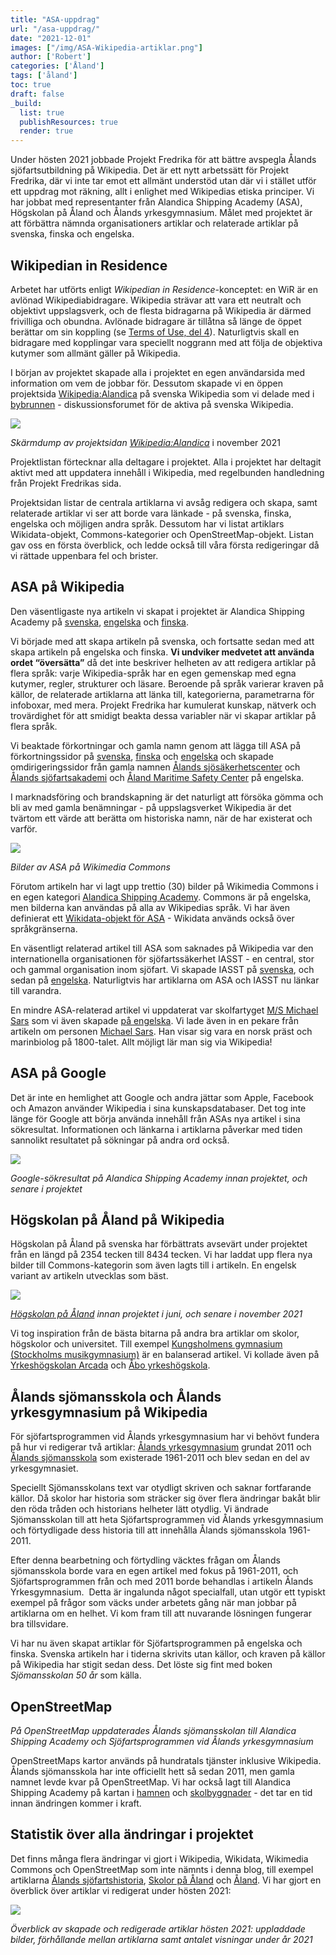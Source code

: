 ```yaml
---
title: "ASA-uppdrag"
url: "/asa-uppdrag/"
date: "2021-12-01"
images: ["/img/ASA-Wikipedia-artiklar.png"]
author: ['Robert']
categories: ['Åland']
tags: ['åland']
toc: true
draft: false
_build:
  list: true
  publishResources: true
  render: true
---
```


Under hösten 2021 jobbade Projekt Fredrika för att bättre avspegla Ålands sjöfartsutbildning på Wikipedia. Det är ett nytt arbetssätt för Projekt Fredrika, där vi inte tar emot ett allmänt understöd utan där vi i stället utför ett uppdrag mot räkning, allt i enlighet med Wikipedias etiska principer. Vi har jobbat med representanter från Alandica Shipping Academy (ASA), Högskolan på Åland och Ålands yrkesgymnasium. Målet med projektet är att förbättra nämnda organisationers artiklar och relaterade artiklar på svenska, finska och engelska. 

Wikipedian in Residence
-----------------------

Arbetet har utförts enligt _Wikipedian in Residence_\-konceptet: en WiR är en avlönad Wikipediabidragare. Wikipedia strävar att vara ett neutralt och objektivt uppslagsverk, och de flesta bidragarna på Wikipedia är därmed frivilliga och obundna. Avlönade bidragare är tillåtna så länge de öppet berättar om sin koppling (se [Terms of Use, del 4](https://foundation.wikimedia.org/wiki/Terms_of_Use/en#4._Refraining_from_Certain_Activities)). Naturligtvis skall en bidragare med kopplingar vara speciellt noggrann med att följa de objektiva kutymer som allmänt gäller på Wikipedia. 

I början av projektet skapade alla i projektet en egen användarsida med information om vem de jobbar för. Dessutom skapade vi en öppen projektsida [Wikipedia:Alandica](https://sv.wikipedia.org/wiki/Wikipedia:Alandica) på svenska Wikipedia som vi delade med i [bybrunnen](https://sv.wikipedia.org/wiki/Wikipedia:Bybrunnen) - diskussionsforumet för de aktiva på svenska Wikipedia. 

![](/2021/11/wikipedia-alandica-projektsida-1024x590.png)

_Skärmdump av projektsidan_ [_Wikipedia:Alandica_](https://sv.wikipedia.org/wiki/Wikipedia:Alandica) i november 2021

Projektlistan förtecknar alla deltagare i projektet. Alla i projektet har deltagit aktivt med att uppdatera innehåll i Wikipedia, med regelbunden handledning från Projekt Fredrikas sida.

Projektsidan listar de centrala artiklarna vi avsåg redigera och skapa, samt relaterade artiklar vi ser att borde vara länkade - på svenska, finska, engelska och möjligen andra språk. Dessutom har vi listat artiklars Wikidata-objekt, Commons-kategorier och OpenStreetMap-objekt. Listan gav oss en första överblick, och ledde också till våra första redigeringar då vi rättade uppenbara fel och brister. 

ASA på Wikipedia
----------------

Den väsentligaste nya artikeln vi skapat i projektet är Alandica Shipping Academy på [svenska](https://sv.wikipedia.org/wiki/Alandica_Shipping_Academy), [engelska](https://en.wikipedia.org/wiki/Alandica_Shipping_Academy) och [finska](https://fi.wikipedia.org/wiki/Alandica_Shipping_Academy). 

Vi började med att skapa artikeln på svenska, och fortsatte sedan med att skapa artikeln på engelska och finska. **Vi undviker medvetet att använda ordet “översätta”** då det inte beskriver helheten av att redigera artiklar på flera språk: varje Wikipedia-språk har en egen gemenskap med egna kutymer, regler, strukturer och läsare. Beroende på språk varierar kraven på källor, de relaterade artiklarna att länka till, kategorierna, parametrarna för infoboxar, med mera. Projekt Fredrika har kumulerat kunskap, nätverk och trovärdighet för att smidigt beakta dessa variabler när vi skapar artiklar på flera språk. 

Vi beaktade förkortningar och gamla namn genom att lägga till ASA på förkortningssidor på [svenska](https://sv.wikipedia.org/wiki/ASA), [finska](https://fi.wikipedia.org/wiki/ASA) och [engelska](https://en.wikipedia.org/wiki/ASA) och skapade omdirigeringssidor från gamla namnen [Ålands sjösäkerhetscenter](https://sv.wikipedia.org/wiki/%C3%85lands_sj%C3%B6s%C3%A4kerhetscenter) och [Ålands sjöfartsakademi](https://sv.wikipedia.org/wiki/%C3%85lands_sj%C3%B6fartsakademi) och [Åland Maritime Safety Center](https://en.wikipedia.org/wiki/%C3%85land_Maritime_Safety_Center) på engelska.

I marknadsföring och brandskapning är det naturligt att försöka gömma och bli av med gamla benämningar - på uppslagsverket Wikipedia är det tvärtom ett värde att berätta om historiska namn, när de har existerat och varför. 

![](/2021/11/image-1024x772.png)

_Bilder av ASA på Wikimedia Commons_

Förutom artikeln har vi lagt upp trettio (30) bilder på Wikimedia Commons i en egen kategori [Alandica Shipping Academy](https://commons.wikimedia.org/wiki/Category:Alandica_Shipping_Academy). Commons är på engelska, men bilderna kan användas på alla av Wikipedias språk. Vi har även definierat ett [Wikidata-objekt för ASA](https://www.wikidata.org/wiki/Q108798566) - Wikidata används också över språkgränserna.

En väsentligt relaterad artikel till ASA som saknades på Wikipedia var den internationella organisationen för sjöfartssäkerhet IASST - en central, stor och gammal organisation inom sjöfart. Vi skapade IASST på [svenska](https://sv.wikipedia.org/wiki/IASST), och sedan på [engelska](https://en.wikipedia.org/wiki/IASST). Naturligtvis har artiklarna om ASA och IASST nu länkar till varandra. 

En mindre ASA-relaterad artikel vi uppdaterat var skolfartyget [M/S Michael Sars](https://sv.wikipedia.org/wiki/M/S_Michael_Sars) som vi även skapade [på engelska](https://en.wikipedia.org/wiki/MS_Michael_Sars). Vi lade även in en pekare från artikeln om personen [Michael Sars](https://sv.wikipedia.org/wiki/Michael_Sars). Han visar sig vara en norsk präst och marinbiolog på 1800-talet. Allt möjligt lär man sig via Wikipedia!

ASA på Google
-------------

Det är inte en hemlighet att Google och andra jättar som Apple, Facebook och Amazon använder Wikipedia i sina kunskapsdatabaser. Det tog inte länge för Google att börja använda innehåll från ASAs nya artikel i sina sökresultat. Informationen och länkarna i artiklarna påverkar med tiden sannolikt resultatet på sökningar på andra ord också. 

![](https://lh3.googleusercontent.com/K3XBrRU8ItW9oDvkJetfwJAj0Nydwjii_WF7Uae00ByYMzrlHMvtfsdCwVWmkTPJbijDCGUWrFch5g4k3bQxLkfPe0DE5IwxJIr6ART83eecbwQDYzYYKwo8huMs0Wl5bsB5hr4A)

_Google-sökresultat på Alandica Shipping Academy innan projektet, och senare i projektet_

Högskolan på Åland på Wikipedia
-------------------------------

Högskolan på Åland på svenska har förbättrats avsevärt under projektet från en längd på 2354 tecken till 8434 tecken. Vi har laddat upp flera nya bilder till Commons-kategorin som även lagts till i artikeln. En engelsk variant av artikeln utvecklas som bäst. 

![](https://lh4.googleusercontent.com/d7FS0yIPL7vz7Afb-uex-eX_weKLq_vARIn8CXtPqvO84MQxvfDGb3EpBCrMKQ3NO1n68_lo4oJFcXk32iqfvue1MlB1A0jUlmdnoV6DtZtUCLQrM7G8-UBDGIkbb1cm-0h5FFuK)

_[Högskolan på Åland](https://sv.wikipedia.org/wiki/H%C3%B6gskolan_p%C3%A5_%C3%85land) innan projektet i juni, och senare i november 2021_

Vi tog inspiration från de bästa bitarna på andra bra artiklar om skolor, högskolor och universitet. Till exempel [Kungsholmens gymnasium (Stockholms musikgymnasium)](https://sv.wikipedia.org/wiki/Kungsholmens_gymnasium/Stockholms_musikgymnasium) är en balanserad artikel. Vi kollade även på [Yrkeshögskolan Arcada](https://sv.wikipedia.org/wiki/Yrkesh%C3%B6gskolan_Arcada) och [Åbo yrkeshögskola](https://sv.wikipedia.org/wiki/%C3%85bo_yrkesh%C3%B6gskola).

Ålands sjömansskola och Ålands yrkesgymnasium på Wikipedia
----------------------------------------------------------

För sjöfartsprogrammen vid Ålands yrkesgymnasium har vi behövt fundera på hur vi redigerar två artiklar: [Ålands yrkesgymnasium](https://sv.wikipedia.org/wiki/%C3%85lands_yrkesgymnasium) grundat 2011 och [Ålands sjömansskola](https://sv.wikipedia.org/wiki/%C3%85lands_sj%C3%B6mansskola) som existerade 1961-2011 och blev sedan en del av yrkesgymnasiet. 

Speciellt Sjömansskolans text var otydligt skriven och saknar fortfarande källor. Då skolor har historia som sträcker sig över flera ändringar bakåt blir den röda tråden och historians helheter lätt otydlig. Vi ändrade Sjömansskolan till att heta Sjöfartsprogrammen vid Ålands yrkesgymnasium och förtydligade dess historia till att innehålla Ålands sjömansskola 1961-2011.

Efter denna bearbetning och förtydling väcktes frågan om Ålands sjömansskola borde vara en egen artikel med fokus på 1961-2011, och Sjöfartsprogrammen från och med 2011 borde behandlas i artikeln Ålands Yrkesgymnasium.  Detta är ingalunda något specialfall, utan utgör ett typiskt exempel på frågor som väcks under arbetets gång när man jobbar på artiklarna om en helhet. Vi kom fram till att nuvarande lösningen fungerar bra tillsvidare.

Vi har nu även skapat artiklar för Sjöfartsprogrammen på engelska och finska. Svenska artikeln har i tiderna skrivits utan källor, och kraven på källor på Wikipedia har stigit sedan dess. Det löste sig fint med boken _Sjömansskolan 50 år_ som källa.

OpenStreetMap
-------------
_På OpenStreetMap uppdaterades Ålands sjömansskolan till Alandica Shipping Academy och Sjöfartsprogrammen vid Ålands yrkesgymnasium_

OpenStreetMaps kartor används på hundratals tjänster inklusive Wikipedia. Ålands sjömansskola har inte officiellt hett så sedan 2011, men gamla namnet levde kvar på OpenStreetMap. Vi har också lagt till Alandica Shipping Academy på kartan i [hamnen](https://www.openstreetmap.org/#map=17/60.10706/19.92700) och [skolbyggnader](https://www.openstreetmap.org/#map=18/60.10219/19.92747) - det tar en tid innan ändringen kommer i kraft.

Statistik över alla ändringar i projektet
-----------------------------------------

Det finns många flera ändringar vi gjort i Wikipedia, Wikidata, Wikimedia Commons och OpenStreetMap som inte nämnts i denna blog, till exempel artiklarna [Ålands sjöfartshistoria](https://sv.wikipedia.org/wiki/%C3%85lands_sj%C3%B6fartshistoria), [Skolor på Åland](https://sv.wikipedia.org/wiki/Skolor_p%C3%A5_%C3%85land) och [Åland](https://sv.wikipedia.org/wiki/%C3%85land). Vi har gjort en överblick över artiklar vi redigerat under hösten 2021:

![](/2021/11/ASA-Wikipedia-artiklar-1-1024x577.png)

_Överblick av skapade och redigerade artiklar hösten 2021: uppladdade bilder, förhållande mellan artiklarna samt antalet visningar under år 2021_
